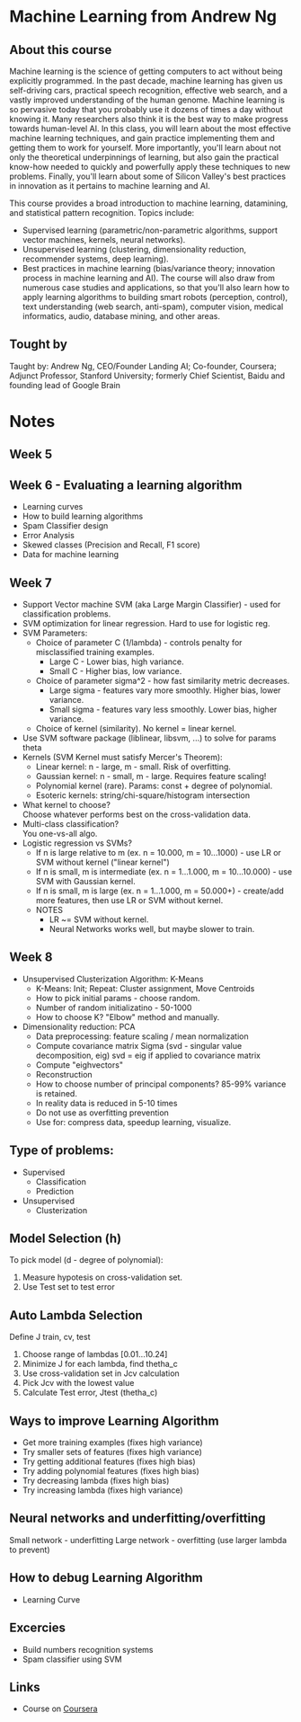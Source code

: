 # Machine Learning from Andrew Ng

## About this course
Machine learning is the science of getting computers to act without being explicitly programmed. In the past decade, machine learning has given us self-driving cars, practical speech recognition, effective web search, and a vastly improved understanding of the human genome. Machine learning is so pervasive today that you probably use it dozens of times a day without knowing it. Many researchers also think it is the best way to make progress towards human-level AI. In this class, you will learn about the most effective machine learning techniques, and gain practice implementing them and getting them to work for yourself. More importantly, you'll learn about not only the theoretical underpinnings of learning, but also gain the practical know-how needed to quickly and powerfully apply these techniques to new problems. Finally, you'll learn about some of Silicon Valley's best practices in innovation as it pertains to machine learning and AI.

This course provides a broad introduction to machine learning, datamining, and statistical pattern recognition. Topics include:
- Supervised learning (parametric/non-parametric algorithms, support vector machines, kernels, neural networks).
- Unsupervised learning (clustering, dimensionality reduction, recommender systems, deep learning).
- Best practices in machine learning (bias/variance theory; innovation process in machine learning and AI). The course will also draw from numerous case studies and applications, so that you'll also learn how to apply learning algorithms to building smart robots (perception, control), text understanding (web search, anti-spam), computer vision, medical informatics, audio, database mining, and other areas.

## Tought by
Taught by:  Andrew Ng, CEO/Founder Landing AI; Co-founder, Coursera; Adjunct Professor, Stanford University; formerly Chief Scientist, Baidu and founding lead of Google Brain

# Notes

## Week 5

## Week 6 - Evaluating a learning algorithm
- Learning curves
- How to build learning algorithms
- Spam Classifier design
- Error Analysis
- Skewed classes (Precision and Recall, F1 score)
- Data for machine learning

## Week 7
- Support Vector machine SVM (aka Large Margin Classifier) - used for classification problems.
- SVM optimization for linear regression. Hard to use for logistic reg.
- SVM Parameters:
  - Choice of parameter C (1/lambda) - controls penalty for misclassified training examples.
    - Large C - Lower bias, high variance.  
    - Small C - Higher bias, low variance.
  - Choice of parameter sigma^2 - how fast similarity metric decreases.
    - Large sigma - features vary more smoothly. Higher bias, lower variance.  
    - Small sigma - features vary less smoothly. Lower bias, higher variance.  
  - Choice of kernel (similarity). No kernel = linear kernel.  
- Use SVM software package (liblinear, libsvm, ...) to solve for params theta  
- Kernels (SVM Kernel must satisfy Mercer's Theorem):
  - Linear kernel: n - large, m - small. Risk of overfitting.
  - Gaussian kernel: n - small, m - large. Requires feature scaling!  
  - Polynomial kernel (rare). Params: const + degree of polynomial.
  - Esoteric kernels: string/chi-square/histogram intersection
- What kernel to choose?  
  Choose whatever performs best on the cross-validation data.
- Multi-class classification?  
  You one-vs-all algo.
- Logistic regression vs SVMs?
  - If n is large relative to m (ex. n = 10.000, m = 10...1000) - use LR or SVM without kernel ("linear kernel")
  - If n is small, m is intermediate (ex. n = 1...1.000, m = 10...10.000) - use SVM with Gaussian kernel.
  - If n is small, m is large (ex. n = 1...1.000, m = 50.000+) - create/add more features, then use LR or SVM without kernel.
  - NOTES
    - LR ~= SVM without kernel.
    - Neural Networks works well, but maybe slower to train.

## Week 8
- Unsupervised Clusterization Algorithm: K-Means
  - K-Means: Init; Repeat: Cluster assignment, Move Centroids
  - How to pick initial params - choose random.
  - Number of random initializatino - 50-1000
  - How to choose K? "Elbow" method and manually.
- Dimensionality reduction: PCA
  - Data preprocessing: feature scaling / mean normalization
  - Compute covariance matrix Sigma (svd - singular value decomposition, eig)
    svd = eig if applied to covariance matrix
  - Compute "eighvectors"
  - Reconstruction
  - How to choose number of principal components? 85-99% variance is retained.
  - In reality data is reduced in 5-10 times
  - Do not use as overfitting prevention
  - Use for: compress data, speedup learning, visualize.
  




## Type of problems:
- Supervised
  - Classification
  - Prediction
- Unsupervised
  - Clusterization

## Model Selection (h)
To pick model (d - degree of polynomial):
1. Measure hypotesis on cross-validation set.
2. Use Test set to test error

## Auto Lambda Selection
Define J train, cv, test
1. Choose range of lambdas [0.01...10.24]
2. Minimize J for each lambda, find thetha_c
3. Use cross-validation set in Jcv calculation
4. Pick Jcv with the lowest value
5. Calculate Test error, Jtest (thetha_c)

## Ways to improve Learning Algorithm
- Get more training examples  (fixes high variance)
- Try smaller sets of features  (fixes high variance)
- Try getting additional features (fixes high bias)
- Try adding polynomial features  (fixes high bias)
- Try decreasing lambda (fixes high bias)
- Try increasing lambda  (fixes high variance)

## Neural networks and underfitting/overfitting
Small network - underfitting
Large network - overfitting (use larger lambda to prevent)

## How to debug Learning Algorithm
- Learning Curve

## Excercies
- Build numbers recognition systems
- Spam classifier using SVM

## Links
* Course on [Coursera](https://www.coursera.org/learn/machine-learning/)
